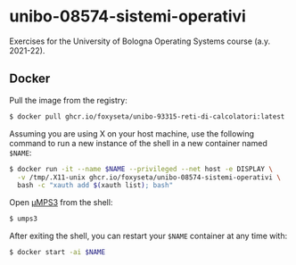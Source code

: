 # unibo-08574-sistemi-operativi
Exercises for the University of Bologna Operating Systems course (a.y. 2021-22).

## Docker
Pull the image from the registry:
```bash
$ docker pull ghcr.io/foxyseta/unibo-93315-reti-di-calcolatori:latest
```
Assuming you are using X on your host machine, use the following command to run
a new instance of the shell in a new container named `$NAME`:
```bash
$ docker run -it --name $NAME --privileged --net host -e DISPLAY \
  -v /tmp/.X11-unix ghcr.io/foxyseta/unibo-08574-sistemi-operativi \
  bash -c "xauth add $(xauth list); bash"
```
Open [µMPS3](https://github.com/virtualsquare/umps3) from the shell:
```bash
$ umps3
```
After exiting the shell, you can restart your `$NAME` container at any time
with:
```bash
$ docker start -ai $NAME
```
